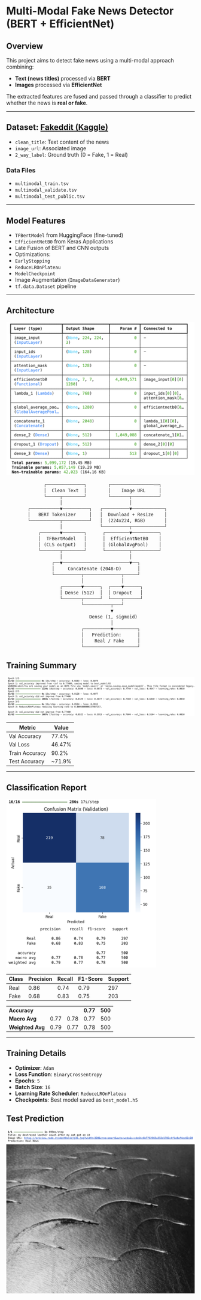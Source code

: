 #  Multi-Modal Fake News Detector (BERT + EfficientNet)

##  Overview
This project aims to detect fake news using a multi-modal approach combining:
-  **Text (news titles)** processed via **BERT**
-  **Images** processed via **EfficientNet**

The extracted features are fused and passed through a classifier to predict whether the news is **real or fake**.

---

##  Dataset: [Fakeddit (Kaggle)](https://www.kaggle.com/datasets/vanshikavmittal/fakeddit-dataset)

- `clean_title`: Text content of the news
- `image_url`: Associated image
- `2_way_label`: Ground truth (0 = Fake, 1 = Real)

### Data Files
- `multimodal_train.tsv`
- `multimodal_validate.tsv`
- `multimodal_test_public.tsv`

---

##  Model Features

-  `TFBertModel` from HuggingFace (fine-tuned)
-  `EfficientNetB0` from Keras Applications
-  Late Fusion of BERT and CNN outputs
-  Optimizations:
  - `EarlyStopping`
  - `ReduceLROnPlateau`
  - `ModelCheckpoint`
  - Image Augmentation (`ImageDataGenerator`)
  - `tf.data.Dataset` pipeline

---

##  Architecture
![Model Architecture](images/Model.png)
```text
              ┌──────────────┐        ┌────────────────––┐
              │  Clean Text  │        │    Image URL     │
              └─────┬────────┘        └───────┬──────────┘
                    │                         │
        ┌───────────▼──────────┐   ┌──────────▼────────────┐
        │   BERT Tokenizer     │   │  Download + Resize    │
        └───────────┬──────────┘   │  (224x224, RGB)       │
                    │              └──────────┬────────────┘
            ┌───────▼────────┐      ┌─────────▼──────────┐
            │  TFBertModel   │      │  EfficientNetB0    │
            │ (CLS output)   │      │ (GlobalAvgPool)    │
            └───────┬────────┘      └─────────┬──────────┘
                    │                         │
                 ┌──▼─────────────────────────▼──┐
                 │     Concatenate (2048-D)      │
                 └──────────┬──────────────┬─────┘
                            │              │
                    ┌───────▼──────┐  ┌────▼──────┐
                    │ Dense (512)  │  │ Dropout   │
                    └───────┬──────┘  └────┬──────┘
                            └──────────┬───┘
                                       ▼
                               Dense (1, sigmoid)
                                       │
                            ┌──────────▼─────────┐
                            │   Prediction:      │
                            │    Real / Fake     │
                            └────────────────────┘
```

##  Training Summary
![Training Epochs](images/Training_Epochs.png)

| Metric         | Value     |
|----------------|-----------|
| Val Accuracy   | 77.4%     |
| Val Loss       | 46.47%       |
| Train Accuracy | 90.2%     |
| Test Accuracy  | ~71.9%    |

---

## Classification Report 

<img src="images/confusion_matrix.png" alt="Confusion matrix" width="400"/>


| Class | Precision | Recall | F1-Score | Support |
|-------|-----------|--------|----------|---------|
| Real  | 0.86      | 0.74   | 0.79     | 297     |
| Fake  | 0.68      | 0.83   | 0.75     | 203     |

|  |  |  |  |  |
|-------|-----------|--------|----------|---------|
| **Accuracy**      |        |          | **0.77** | **500** |
| **Macro Avg**     | 0.77   | 0.78   | 0.77     | 500     |
| **Weighted Avg**  | 0.79   | 0.77   | 0.78     | 500     |


---

##  Training Details

- **Optimizer**: `Adam`
- **Loss Function**: `BinaryCrossentropy`
- **Epochs**: `5`
- **Batch Size**: `16`
- **Learning Rate Scheduler**: `ReduceLROnPlateau`
- **Checkpoints**: Best model saved as `best_model.h5`

## Test Prediction
![Test_Prediction](images/Test_Prediction.png)
![Prediction_image](images/Prediction_image.png)


